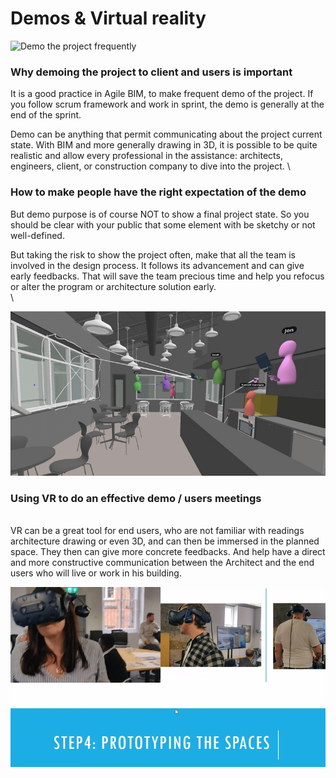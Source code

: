 # Demos & Virtual reality

![Demo the project frequently](../../.gitbook/assets/undraw\_virtual\_reality\_y5ig.png)

### Why demoing the project to client and users is important

It is a good practice in Agile BIM, to make frequent demo of the project. If you follow scrum framework and work in sprint, the demo is generally at the end of the sprint.&#x20;

Demo can be anything that permit communicating about the project current state. With BIM and more generally drawing in 3D, it is possible to be quite realistic and allow every professional in the assistance: architects, engineers, client, or construction company to dive into the project. \


### How to make people have the right expectation of the demo&#x20;

But demo purpose is of course NOT to show a final project state. So you should be clear with your public that some element with be sketchy or not well-defined.&#x20;

But taking the risk to show the project often, make that all the team is involved in the design process. It follows its advancement and can give early feedbacks. That will save the team precious time and help you refocus or alter the program or architecture solution early.\
\


![How a virtual reality demo looks like with avatar](../../.gitbook/assets/agile-bim-demo-vr.png)

### Using VR to do an effective demo / users meetings&#x20;

\
VR can be a great tool for end users, who are not familiar with readings architecture drawing or even 3D, and can then be immersed in the planned space. They then can give more concrete feedbacks. And help have a direct and more constructive communication between the Architect and the end users who will live or work in his building.



![Edward Murphy use of VR fo agile design of Hippo Redesign Office](<../../.gitbook/assets/agile-vr-meeting (1).png>)



